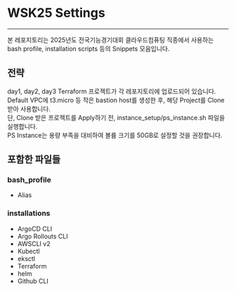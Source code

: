 # WSK25 Settings
---
본 레포지토리는 2025년도 전국기능경기대회 클라우드컴퓨팅 직종에서 사용하는 bash profile, installation scripts 등의 Snippets 모음입니다.

## 전략
day1, day2, day3 Terraform 프로젝트가 각 레포지토리에 업로드되어 있습니다.  
Default VPC에 t3.micro 등 작은 bastion host를 생성한 후, 해당 Project를 Clone 받아 사용합니다.  
단, Clone 받은 프로젝트를 Apply하기 전, instance_setup/ps_instance.sh 파일을 실행합니다.  
PS Instance는 용량 부족을 대비하여 볼륨 크기를 50GB로 설정할 것을 권장합니다.  

## 포함한 파일들
### bash_profile
- Alias

### installations
- ArgoCD CLI
- Argo Rollouts CLI
- AWSCLI v2
- Kubectl
- eksctl
- Terraform
- helm
- Github CLI